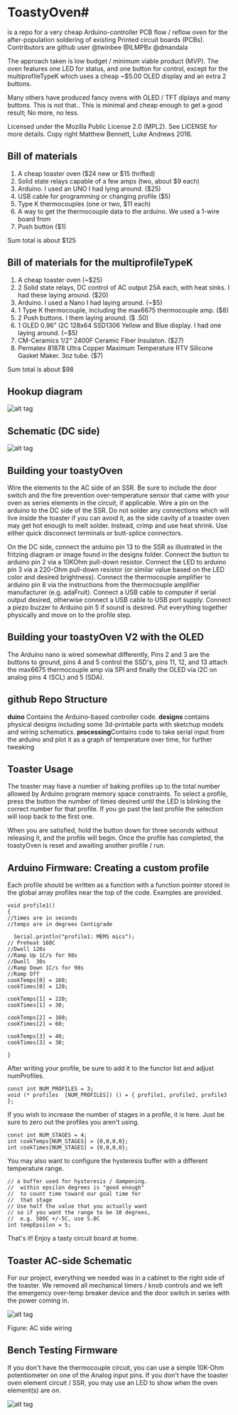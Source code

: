 # ToastyOven#
 is a repo for a very cheap Arduino-controller PCB flow / reflow oven for the after-population soldering of existing Printed circuit boards (PCBs).  Contributors are github user @twinbee @ILMPBx
 @dmandala


The approach taken is low budget / minimum viable product (MVP). The oven features one LED for status, and one button for
control, except for the multiprofileTypeK which uses a cheap ~$5.00 OLED display and an extra
2 buttons.

Many others have produced fancy ovens with OLED / TFT diplays and many buttons. This is not that.. This is minimal and cheap enough to get a good result; No more, no less.

Licensed under the Mozilla Public License 2.0 (MPL2). See LICENSE for more details. Copy right Matthew Bennett, Luke Andrews 2016.

## Bill of materials ##
1. A cheap toaster 
oven ($24 new or $15 thrifted)
2. Solid state relays capable of a few amps (two, about $9 each)
3. Arduino. I used an UNO I had lying around. ($25)
4. USB cable for programming or changing profile ($5)
5. Type K thermocouples (one or two, $11 each)
6. A way to get the thermocouple data to the arduino. We used a 1-wire board from 
7. Push button ($1)

Sum total is about $125

## Bill of materials for the multiprofileTypeK ##
1) A cheap toaster oven (~$25)
2) 2 Solid state relays, DC control of AC output 25A each, with heat sinks.
I had these laying around. ($20)
3) Arduino. I used a Nano I had laying around. (~$5)
4) 1 Type K thermocouple, including the max6675 thermocouple amp. ($8)
5) 2 Push buttons. I them laying around. ($ .50)
6) 1 OLED 0.96" I2C 128x64 SSD1306 Yellow and Blue display. I had one laying
around. (~$5)
7) CM-Ceramics 1/2" 2400F Ceramic Fiber Insulaton. ($27)
8) Permatex 81878 Ultra Copper Maximum Temperature RTV Silicone Gasket
Maker. 3oz tube. ($7)

Sum total is about $98

## Hookup diagram ##
![alt tag](https://raw.githubusercontent.com/twinbee/toastyOven/master/designs/arduinoHookup_toaster.png)


## Schematic (DC side) ##
![alt tag](https://raw.githubusercontent.com/twinbee/toastyOven/master/designs/arduinoHookup_schem.png)


## Building your toastyOven ##

Wire the elements to the AC side of an SSR. Be sure to include the door switch and the fire prevention over-temperature sensor that came with your oven as series elements in the circuit, if applicable. Wire a pin on the arduino to the DC side of the SSR. Do not solder any connections which will live inside the toaster if you can avoid it, as the side cavity of a toaster oven may get hot enough to melt solder. Instead, crimp and use heat shrink. Use either quick disconnect terminals or butt-splice connectors. 

On the DC side, connect the arduino pin 13 to the SSR as illustrated in the fritzing diagram or image found in the designs folder. Connect the button to arduino pin 2 via a 10KOhm pull-down resistor. Connect the LED to arduino pin 3 via a 220-Ohm pull-down resistor (or similar value based on the LED color and desired brightness). Connect the thermocouple amplifier to arduino pin 8 via the instructions from the thermocouple amplifier manufacturer (e.g. adaFruit). Connect a USB cable to computer if serial output desired, otherwise connect a USB cable to USB port supply. Connect a piezo buzzer to Arduino pin 5 if sound is desired. Put everything together physically and move on to the profile step.   

## Building your toastyOven V2 with the OLED ##

The Arduino nano is wired somewhat differently, Pins 2 and 3 are the buttons
to ground, pins 4 and 5 control the SSD's, pins 11, 12, and 13 attach the
max6675 thermocouple amp via SPI and finally the OLED via I2C on analog pins
4 (SCL) and 5 (SDA).

## github Repo Structure ##
**duino** Contains the Arduino-based controller code. **designs** contains physical designs including some 3d-printable parts with sketchup models and wiring schematics. **processing**Contains code to take serial input from the arduino and plot it as a graph of temperature over time, for further tweaking

## Toaster Usage ##
The toaster may have a number of baking profiles up to the total number allowed by Arduino program memory space constraints. To select a profile, press the button the number of times desired until the LED is blinking the correct number for that profile. If you go past the last profile the selection will loop back to the first one. 

When you are satisfied, hold the button down for three seconds without releasing it, and the profile will begin. Once the profile has completed, the toastyOven is reset and awaiting another profile / run.


## Arduino Firmware: Creating a custom profile ##
Each profile should be written as a function with a function pointer stored in the global array profiles near the top of the code. Examples are provided.

    void profile1()
    {
    //times are in seconds
    //temps are in degrees Centigrade
    
      Serial.println("profile1: MEMS mics");
    // Preheat 160C
    //Dwell 120s
    //Ramp Up 1C/s for 98s
    //Dwell  30s
    //Ramp Down 1C/s for 98s
    //Ramp Off
    cookTemps[0] = 160;
    cookTimes[0] = 120;
    
    cookTemps[1] = 220;
    cookTimes[1] = 30;
    
    cookTemps[2] = 160;
    cookTimes[2] = 60;
    
    cookTemps[3] = 40;
    cookTimes[3] = 30;
    
    }  

After writing your profile, be sure to add it to the functor list and adjust numProfiles.

    const int NUM_PROFILES = 3;
    void (* profiles  [NUM_PROFILES]) () = { profile1, profile2, profile3 };
 

If you wish to increase the number of stages in a profile, it is here. Just be sure to zero out the profiles you aren't using.

    const int NUM_STAGES = 4;
    int cookTemps[NUM_STAGES] = {0,0,0,0};
    int cookTimes[NUM_STAGES] = {0,0,0,0};
    

You may also want to configure the hysteresis buffer with a different temperature range.
   
    // a buffer used for hysteresis / dampening.
    //  within epsilon degrees is "good enough" 
    //  to count time toward our goal time for 
    //  that stage
    // Use half the value that you actually want
    // so if you want the range to be 10 degrees,
    //  e.g. 500C +/-5C, use 5.0C
    int tempEpsilon = 5; 
    
That's it! Enjoy a tasty circuit board at home.

## Toaster AC-side Schematic ##

For our project, everything we needed was in a cabinet to the right side of the toaster. We removed all mechanical timers / knob controls and we left the emergency over-temp breaker device and the door switch in series with the power coming in.

![alt tag](https://raw.githubusercontent.com/twinbee/toastyOven/master/designs/ACSide_schem.png)

Figure: AC side wiring


## Bench Testing Firmware ##

If you don't have the thermocouple circuit, you can use a simple 10K-Ohm potentiometer on one of the Analog input pins. If you don't have the toaster oven element circuit / SSR, you may use an LED to show when the oven element(s) are on.

![alt tag](https://raw.githubusercontent.com/twinbee/toastyOven/master/designs/arduinoHookup_bb.png)

